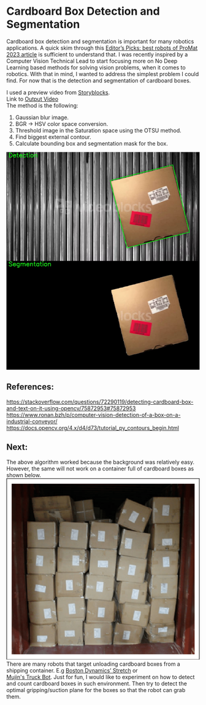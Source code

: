 # Cardboard Box Detection and Segmentation
Cardboard box detection and segmentation is important for many robotics applications. A quick skim through this 
[Editor’s Picks: best robots of ProMat 2023 article](https://www.therobotreport.com/editors-picks-best-robots-of-promat-2023/)
is sufficient to understand that. I was recently inspired by a Computer Vision Technical Lead to start focusing more on 
No Deep Learning based methods for solving vision problems, when it comes to robotics. 
With that in mind, I wanted to address the simplest problem I could find. For now that is the detection and segmentation 
of cardboard boxes. 

I used a preview video from [Storyblocks](https://www.storyblocks.com/video/stock/boxes-and-packages-move-along-a-conveyor-belt-in-a-shipment-factory-a-few-blank-boxes-for-your-custom-graphics-lmgxtwq).  
Link to [Output Video](https://youtube.com/shorts/sOGK0oT4cKc)  
The method is the following:
1. Gaussian blur image.
2. BGR -> HSV color space conversion.
3. Threshold image in the Saturation space using the OTSU method.
4. Find biggest external contour.
5. Calculate bounding box and segmentation mask for the box.

![Sample Output](docs/box_det_seg_doc.png)

## References:
https://stackoverflow.com/questions/72290119/detecting-cardboard-box-and-text-on-it-using-opencv/75872953#75872953  
https://www.ronan.bzh/p/computer-vision-detection-of-a-box-on-a-industrial-conveyor/  
https://docs.opencv.org/4.x/d4/d73/tutorial_py_contours_begin.html  

## Next:
The above algorithm worked because the background was relatively easy. However, the same will not work on a container 
full of cardboard boxes as shown below.  
![](docs/Cardboard-boxes-inside-a-shipping-container.png)  
There are many robots that target unloading cardboard boxes from a shipping container. 
E.g [Boston Dynamics’ Stretch](https://www.bostondynamics.com/products/stretch) or   
[Mujin's Truck Bot](https://mujin-corp.com/truckbot-automated-truck-unloader/).
Just for fun, I would like to experiment on how to detect and count cardboard boxes in such environment. Then try to 
detect the optimal gripping/suction plane for the boxes so that the robot can grab them.